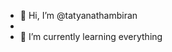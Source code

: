 - 👋 Hi, I’m @tatyanathambiran
- 
- 🌱 I’m currently learning everything
 

<!---
tatyanathambiran/tatyanathambiran is a ✨ special ✨ repository because its `README.md` (this file) appears on your GitHub profile.
You can click the Preview link to take a look at your changes.
--->
